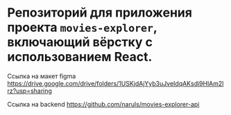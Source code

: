 # Репозиторий для приложения проекта `movies-explorer`, включающий вёрстку с использованием React.

Ссылка на макет figma https://drive.google.com/drive/folders/1USKjdAjYyb3uJveIdqAKsdi9HlAm2lrz?usp=sharing

Ссылка на backend https://github.com/naruls/movies-explorer-api

